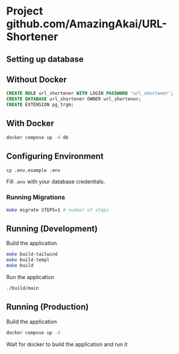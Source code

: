 # Project github.com/AmazingAkai/URL-Shortener

## Setting up database

## Without Docker

```sql
CREATE ROLE url_shortener WITH LOGIN PASSWORD 'url_shortener';
CREATE DATABASE url_shortener OWNER url_shortener;
CREATE EXTENSION pg_trgm;
```

## With Docker

```bash
docker compose up -d db
```

## Configuring Environment

```bash
cp .env.example .env
```

Fill `.env` with your database credentials.

### Running Migrations

```bash
make migrate STEPS=1 # number of steps
```

## Running (Development)

Build the application

```bash
make build-tailwind
make build-templ
make build
```

Run the application

```bash
./build/main
```

## Running (Production)

Build the application

```bash
docker compose up -d
```

Wait for docker to build the application and run it
